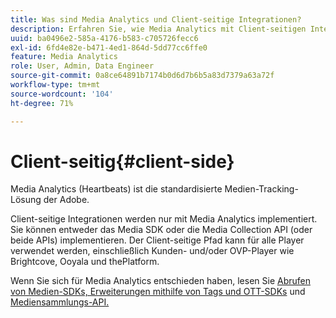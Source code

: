 ```yaml
---
title: Was sind Media Analytics und Client-seitige Integrationen?
description: Erfahren Sie, wie Media Analytics mit Client-seitigen Integrationen und dem Media-SDK und/oder der Mediensammlungs-API funktioniert.
uuid: ba0496e2-585a-4176-b583-c705726fecc6
exl-id: 6fd4e82e-b471-4ed1-864d-5dd77cc6ffe0
feature: Media Analytics
role: User, Admin, Data Engineer
source-git-commit: 0a8ce64891b7174b0d6d7b6b5a83d7379a63a72f
workflow-type: tm+mt
source-wordcount: '104'
ht-degree: 71%

---
```


# Client-seitig{#client-side}

Media Analytics (Heartbeats) ist die standardisierte Medien-Tracking-Lösung der Adobe.

Client-seitige Integrationen werden nur mit Media Analytics implementiert. Sie können entweder das Media SDK oder die Media Collection API (oder beide APIs) implementieren. Der Client-seitige Pfad kann für alle Player verwendet werden, einschließlich Kunden- und/oder OVP-Player wie Brightcove, Ooyala und thePlatform.

Wenn Sie sich für Media Analytics entschieden haben, lesen Sie [Abrufen von Medien-SDKs, Erweiterungen mithilfe von Tags und OTT-SDKs](/help/getting-started/download-sdks.md) und [Mediensammlungs-API.](/help/implementation/media-collection-api/mc-api-overview.md)

